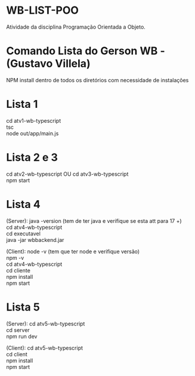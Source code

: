 # WB-LIST-POO
Atividade da disciplina Programação Orientada a Objeto.

# Comando Lista do Gerson WB - (Gustavo Villela)

NPM install dentro de todos os diretórios com necessidade de instalações

# Lista 1
cd atv1-wb-typescript
<br>
tsc
<br>
node out/app/main.js
<br>
# Lista 2 e 3
cd atv2-wb-typescript OU cd atv3-wb-typescript
<br>
npm start
<br>
# Lista 4

(Server):
java -version (tem de ter java e verifique se esta att para 17 +)
<br>
cd atv4-wb-typescript
<br>
cd executavel
<br>
java -jar wbbackend.jar

(Client):
node -v (tem que ter node e verifique versão)
<br>
npm -v 
<br>
cd atv4-wb-typescript
<br>
cd cliente
<br>
npm install
<br>
npm start

# Lista 5

(Server):
cd atv5-wb-typescript
<br>
cd server
<br>
npm run dev

(Client):
cd atv5-wb-typescript
<br>
cd client
<br>
npm install
<br>
npm start
